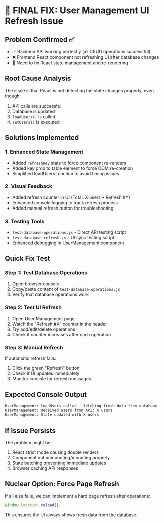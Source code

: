 # 🚨 FINAL FIX: User Management UI Refresh Issue

## Problem Confirmed ✅
- ✅ Backend API working perfectly (all CRUD operations successful)
- ❌ Frontend React component not refreshing UI after database changes
- 🎯 Need to fix React state management and re-rendering

## Root Cause Analysis
The issue is that React is not detecting the state changes properly, even though:
1. API calls are successful
2. Database is updated
3. `loadUsers()` is called
4. `setUsers()` is executed

## Solutions Implemented

### 1. Enhanced State Management
- Added `refreshKey` state to force component re-renders
- Added key prop to table element to force DOM re-creation
- Simplified loadUsers function to avoid timing issues

### 2. Visual Feedback
- Added refresh counter in UI (Total: X users • Refresh #Y)
- Enhanced console logging to track refresh process
- Added manual refresh button for troubleshooting

### 3. Testing Tools
- `test-database-operations.js` - Direct API testing script
- `test-database-refresh.js` - UI sync testing script
- Enhanced debugging in UserManagement component

## Quick Fix Test

### Step 1: Test Database Operations
1. Open browser console
2. Copy/paste content of `test-database-operations.js`
3. Verify that database operations work

### Step 2: Test UI Refresh
1. Open User Management page
2. Watch the "Refresh #X" counter in the header
3. Try add/edit/delete operations
4. Check if counter increases after each operation

### Step 3: Manual Refresh
If automatic refresh fails:
1. Click the green "Refresh" button
2. Check if UI updates immediately
3. Monitor console for refresh messages

## Expected Console Output
```
UserManagement: loadUsers called - fetching fresh data from database
UserManagement: Received users from API: X users
UserManagement: State updated with X users
```

## If Issue Persists
The problem might be:
1. React strict mode causing double renders
2. Component not unmounting/mounting properly
3. State batching preventing immediate updates
4. Browser caching API responses

## Nuclear Option: Force Page Refresh
If all else fails, we can implement a hard page refresh after operations:
```javascript
window.location.reload();
```

This ensures the UI always shows fresh data from the database.

